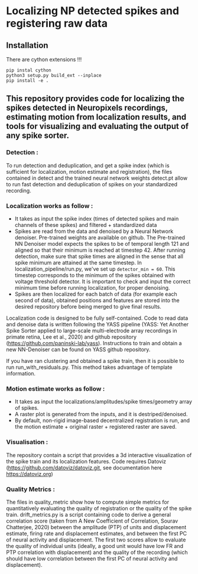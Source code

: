 # Localizing NP detected spikes and registering raw data

## Installation
There are cython extensions !!!
```shell
pip instal cython
python3 setup.py build_ext --inplace
pip install -e .
```

## This repository provides code for localizing the spikes detected in Neuropixels recordings, estimating motion from localization results, and tools for visualizing and evaluating the output of any spike sorter.

### Detection : 

To run detection and deduplication, and get a spike index (which is sufficient for localization, motion estimate and registration), the files contained in detect and the trained neural network weights detect.pt allow to run fast detection and deduplication of spikes on your standardized recording.

### Localization works as follow : 
 - It takes as input the spike index (times of detected spikes and main channels of these spikes) and filtered + standardized data
 - Spikes are read from the data and denoised by a Neural Network denoiser. Pre-trained weights are available on github. 
 The Pre-trained NN Denoiser model expects the spikes to be of temporal length 121 and aligned so that their minimum is reached at timestep 42. 
 After running detection, make sure that spike times are aligned in the sense that all spike minimum are attained at the same timestep. In localization_pipeline/run.py, we've set up `detector_min = 60`. This timestep corresponds to the minimum of the spikes obtained with voltage threshold detector.
 It is important to check and input the correct minimum time before running localization, for proper denoising. 
 - Spikes are then localized for each batch of data (for example each second of data), obtained positions and features are stored into the desired repository before being merged to give final results. 
 
Localization code is designed to be fully self-contained. Code to read data and denoise data is written following the YASS pipeline (YASS: Yet Another Spike Sorter applied to large-scale multi-electrode array recordings in primate retina, Lee et al., 2020) and github repository (https://github.com/paninski-lab/yass).
Instructions to train and obtain a new NN-Denoiser can be found on YASS github repository. 

If you have ran clustering and obtained a spike train, then it is possible to run run_with_residuals.py. This method takes advantage of template information.  

### Motion estimate works as follow : 
 - It takes as input the localizations/amplitudes/spike times/geometry array of spikes.
 - A raster plot is generated from the inputs, and it is destriped/denoised.
 - By default, non-rigid image-based decentralized registration is run, and the
   motion estimate + original raster + registered raster are saved.

### Visualisation : 

The repository contain a script that provides a 3d interactive visualization of the spike train and its localization features. 
Code requires Datoviz (https://github.com/datoviz/datoviz.git, see documentation here https://datoviz.org) 

### Quality Metrics : 

The files in quality_metric show how to compute simple metrics for quantitatively evaluating the quality of registration or the quality of the spike train. 
drift_metrics.py is a script containing code to derive a general correlation score (taken from A New Coefficient of Correlation, Sourav Chatterjee, 2020) between the amplitude (PTP) of units and displacement estimate, firing rate and displacement estimates, and between the first PC of neural activity and displacement. 
The first two scores allow to evaluate the quality of individual units (ideally, a good unit would have low FR and PTP correlation with displacement) and the quality of the recording (which should have low correlation between the first PC of neural activity and displacement). 
